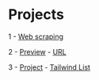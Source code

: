 # Projects

<p>1 - <a href='https://github.com/DevHattoriHanzo/projects/tree/main/web%20scraping'>Web scraping</a></p>
<p>2 - <a href='https://github.com/DevHattoriHanzo/projects/tree/main/preview'>Preview</a> - <a href="https://devhattorihanzo.github.io/projects/preview/">URL</a> </p>
<p>3 - <a href='https://github.com/DevHattoriHanzo/projects/tree/main/tailwindlist'>Project</a> - <a href="https://devhattorihanzo.github.io/projects/tailwindlist/">Tailwind List</a></p>

